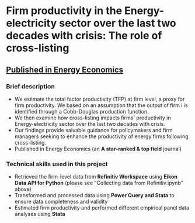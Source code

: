 # Firm productivity in the Energy-electricity sector over the last two decades with crisis: The role of cross-listing
## <a href="https://doi.org/10.1016/j.eneco.2024.107309">Published in Energy Economics</a>

### Brief description
- We estimate the total factor productivity (TFP) at firm level, a proxy for firm productivity. We based on an assumption that the output of firm i is identified through a Cobb-Douglas production function.
- We then examine how cross-listing impacts firms' productivity in Energy-electricity sector over the last two decades with crisis.
- Our findings provide valuable guidance for policymakers and firm managers seeking to enhance the productivity of energy firms following cross-listing. 
- Published in Energy Economics (an **A star-ranked & top field** journal)

### Technical skills used in this project
- Retrieved the firm-level data from **Refinitiv Workspace** using **Eikon Data API for Python** (please see "Collecting data from Refinitiv.ipynb" above)
- Transformed and processed data using **Power Query and Stata** to ensure data completeness and validity
- Estimated firm productivity and performed different empirical panel data analyses using **Stata**



